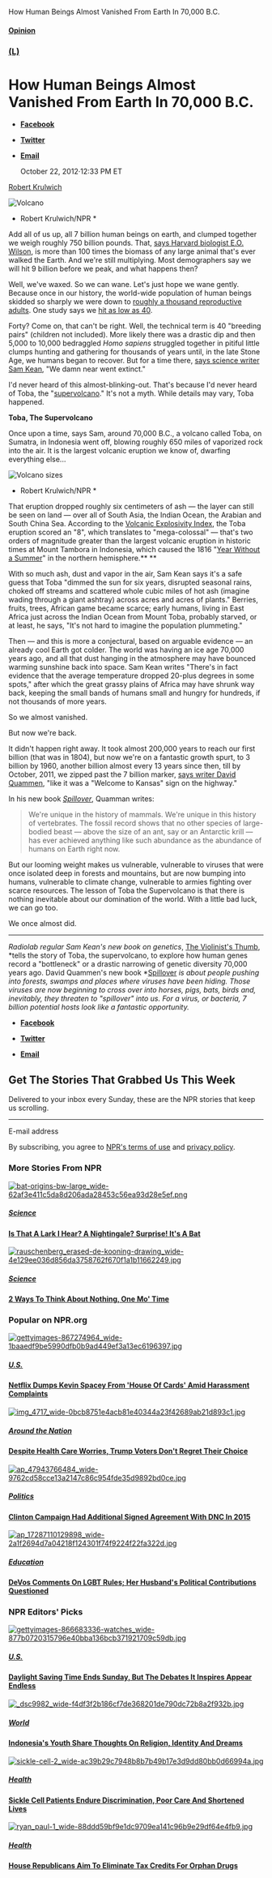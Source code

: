 How Human Beings Almost Vanished From Earth In 70,000 B.C.

####   [Opinion](http://www.npr.org/sections/opinion/)

###   [(L)](http://www.npr.org/sections/opinion/)

# How Human Beings Almost Vanished From Earth In 70,000 B.C.

- [**Facebook**](http://www.npr.org/sections/krulwich/2012/10/22/163397584/how-human-beings-almost-vanished-from-earth-in-70-000-b-c#)

- [**Twitter**](http://www.npr.org/sections/krulwich/2012/10/22/163397584/how-human-beings-almost-vanished-from-earth-in-70-000-b-c#)

- [**Email**](#)

   October 22, 2012·12:33 PM ET

 [Robert Krulwich](http://www.npr.org/people/5194672/robert-krulwich)

 ![Volcano](../_resources/431c83631993abd10d42ca02d7524d6e.jpg)

 * Robert Krulwich/NPR *

Add all of us up, all 7 billion human beings on earth, and clumped together we weigh roughly 750 billion pounds. That, [says Harvard biologist E.O. Wilson](http://www.amazon.com/Social-Conquest-Earth-Edward-Wilson/dp/0871404133), is more than 100 times the biomass of any large animal that's ever walked the Earth. And we're still multiplying. Most demographers say we will hit 9 billion before we peak, and what happens then?

Well, we've waxed. So we can wane. Let's just hope we wane gently. Because once in our history, the world-wide population of human beings skidded so sharply we were down to [roughly a thousand reproductive adults](http://mbe.oxfordjournals.org/content/17/1/2.short). One study says we [hit as low as 40](http://www.npr.org/books/titles/153435802/the-violinists-thumb-and-other-lost-tales-of-love-war-and-genius-as-written-by-o).

Forty? Come on, that can't be right. Well, the technical term is 40 "breeding pairs" (children not included). More likely there was a drastic dip and then 5,000 to 10,000 bedraggled *Homo sapiens* struggled together in pitiful little clumps hunting and gathering for thousands of years until, in the late Stone Age, we humans began to recover. But for a time there, [says science writer Sam Kean](http://www.npr.org/books/titles/153435802/the-violinists-thumb-and-other-lost-tales-of-love-war-and-genius-as-written-by-o), "We damn near went extinct."

I'd never heard of this almost-blinking-out. That's because I'd never heard of Toba, the "[supervolcano](http://en.wikipedia.org/wiki/Toba_catastrophe_theory)." It's not a myth. While details may vary, Toba happened.

**Toba, The Supervolcano**

Once upon a time, says Sam, around 70,000 B.C., a volcano called Toba, on Sumatra, in Indonesia went off, blowing roughly 650 miles of vaporized rock into the air. It is the largest volcanic eruption we know of, dwarfing everything else...

 ![Volcano sizes](../_resources/535148b04566739a992cceaeba0aea6f.jpg)

 * Robert Krulwich/NPR *

That eruption dropped roughly six centimeters of ash — the layer can still be seen on land — over all of South Asia, the Indian Ocean, the Arabian and South China Sea. According to the [Volcanic Explosivity Index](http://en.wikipedia.org/wiki/Volcanic_Explosivity_Index), the Toba eruption scored an "8", which translates to "mega-colossal" — that's two orders of magnitude greater than the largest volcanic eruption in historic times at Mount Tambora in Indonesia, which caused the 1816 "[Year Without a Summer](http://en.wikipedia.org/wiki/Year_Without_a_Summer)" in the northern hemisphere.**  **

With so much ash, dust and vapor in the air, Sam Kean says it's a safe guess that Toba "dimmed the sun for six years, disrupted seasonal rains, choked off streams and scattered whole cubic miles of hot ash (imagine wading through a giant ashtray) across acres and acres of plants." Berries, fruits, trees, African game became scarce; early humans, living in East Africa just across the Indian Ocean from Mount Toba, probably starved, or at least, he says, "It's not hard to imagine the population plummeting."

Then — and this is more a conjectural, based on arguable evidence — an already cool Earth got colder. The world was having an ice age 70,000 years ago, and all that dust hanging in the atmosphere may have bounced warming sunshine back into space. Sam Kean writes "There's in fact evidence that the average temperature dropped 20-plus degrees in some spots," after which the great grassy plains of Africa may have shrunk way back, keeping the small bands of humans small and hungry for hundreds, if not thousands of more years.

So we almost vanished.

But now we're back.

It didn't happen right away. It took almost 200,000 years to reach our first billion (that was in 1804), but now we're on a fantastic growth spurt, to 3 billion by 1960, another billion almost every 13 years since then, till by October, 2011, we zipped past the 7 billion marker, [says writer David Quammen](http://www.npr.org/books/titles/161539867/spillover-animal-infections-and-the-next-human-pandemic), "like it was a "Welcome to Kansas" sign on the highway."

In his new book *[Spillover](http://www.npr.org/books/titles/161539867/spillover-animal-infections-and-the-next-human-pandemic)*, Quamman writes:

>

> We're unique in the history of mammals. We're unique in this history of vertebrates. The fossil record shows that no other species of large-bodied beast — above the size of an ant, say or an Antarctic krill — has ever achieved anything like such abundance as the abundance of humans on Earth right now.

>

But our looming weight makes us vulnerable, vulnerable to viruses that were once isolated deep in forests and mountains, but are now bumping into humans, vulnerable to climate change, vulnerable to armies fighting over scarce resources. The lesson of Toba the Supervolcano is that there is nothing inevitable about our domination of the world. With a little bad luck, we can go too.

We once almost did.

* * *

*Radiolab regular Sam Kean's new book on genetics*, [The Violinist's Thumb](http://www.npr.org/books/titles/153435802/the-violinists-thumb-and-other-lost-tales-of-love-war-and-genius-as-written-by-o), *tells the story of Toba, the supervolcano, to explore how human genes record a "bottleneck" or a drastic narrowing of genetic diversity 70,000 years ago. David Quammen's new book *[Spillover](http://www.npr.org/books/titles/161539867/spillover-animal-infections-and-the-next-human-pandemic)  *is about people pushing into forests, swamps and places where viruses have been hiding. Those viruses are now beginning to cross over into horses, pigs, bats, birds and, inevitably, they threaten to "spillover" into us. For a virus, or bacteria, 7 billion potential hosts look like a fantastic opportunity.*

- [**Facebook**](http://www.npr.org/sections/krulwich/2012/10/22/163397584/how-human-beings-almost-vanished-from-earth-in-70-000-b-c#)

- [**Twitter**](http://www.npr.org/sections/krulwich/2012/10/22/163397584/how-human-beings-almost-vanished-from-earth-in-70-000-b-c#)

- [**Email**](#)

## Get The Stories That Grabbed Us This Week

Delivered to your inbox every Sunday, these are the NPR stories that keep us scrolling.

****
E-mail address

By subscribing, you agree to [NPR's terms of use](http://www.npr.org/about-npr/179876898/terms-of-use) and [privacy policy](http://www.npr.org/about-npr/179878450/privacy-policy).

### More Stories From NPR

[![bat-origins-bw-large_wide-62af3e411c5da8d206ada28453c56ea93d28e5ef.png](../_resources/e29e8544b0efe8476905e5af07512299.png)](http://www.npr.org/sections/krulwich/2014/10/01/352586936/is-that-a-lark-i-hear-a-nightingale-surprise-its-a-bat)

##### [Science](http://www.npr.org/sections/science/)

#### [Is That A Lark I Hear? A Nightingale? Surprise! It's A Bat](http://www.npr.org/sections/krulwich/2014/10/01/352586936/is-that-a-lark-i-hear-a-nightingale-surprise-its-a-bat)

[![rauschenberg_erased-de-kooning-drawing_wide-4e129ee036d856da3758762f670f1a1b11662249.jpg](../_resources/401cd5b9e0e996a2b1662da229bbe0e9.jpg)](http://www.npr.org/sections/krulwich/2014/09/26/351735981/2-ways-to-think-about-nothing-one-mo-time)

##### [Science](http://www.npr.org/sections/science/)

#### [2 Ways To Think About Nothing, One Mo' Time](http://www.npr.org/sections/krulwich/2014/09/26/351735981/2-ways-to-think-about-nothing-one-mo-time)

### Popular on NPR.org

[![gettyimages-867274964_wide-1baaedf9be5990dfb0b9ad449ef3a13ec6196397.jpg](../_resources/66cf78d5d29285d80d71f4f6e54add68.jpg)](http://www.npr.org/sections/thetwo-way/2017/11/04/562035100/netflix-dumps-kevin-spacey-from-house-of-cards-amid-harassment-complaints)

##### [U.S.](http://www.npr.org/sections/us/)

#### [Netflix Dumps Kevin Spacey From 'House Of Cards' Amid Harassment Complaints](http://www.npr.org/sections/thetwo-way/2017/11/04/562035100/netflix-dumps-kevin-spacey-from-house-of-cards-amid-harassment-complaints)

[![img_4717_wide-0bcb8751e4acb81e40344a23f42689ab21d893c1.jpg](../_resources/45eb00ab5bfe733bb4405a8623ca1e57.jpg)](http://www.npr.org/2017/11/04/561900880/despite-worries-about-health-care-trump-voters-dont-regret-their-choice)

##### [Around the Nation](http://www.npr.org/sections/around-the-nation/)

#### [Despite Health Care Worries, Trump Voters Don't Regret Their Choice](http://www.npr.org/2017/11/04/561900880/despite-worries-about-health-care-trump-voters-dont-regret-their-choice)

[![ap_47943766484_wide-9762cd58cce13a2147c86c954fde35d9892bd0ce.jpg](../_resources/fbde1f0b655be4191bda69cf8d3c84e3.jpg)](http://www.npr.org/2017/11/03/561976645/clinton-campaign-had-additional-signed-agreement-with-dnc-in-2015)

##### [Politics](http://www.npr.org/sections/politics/)

#### [Clinton Campaign Had Additional Signed Agreement With DNC In 2015](http://www.npr.org/2017/11/03/561976645/clinton-campaign-had-additional-signed-agreement-with-dnc-in-2015)

[![ap_17287110129898_wide-2a1f2694d7a04218f124301f74f9224f22fa322d.jpg](../_resources/b42d296ff36efc0d2df15583165aa9f3.jpg)](http://www.npr.org/sections/ed/2017/11/04/561640733/devos-comments-on-lgbt-rules-her-husbands-political-contributions-questioned)

##### [Education](http://www.npr.org/sections/education/)

#### [DeVos Comments On LGBT Rules; Her Husband's Political Contributions Questioned](http://www.npr.org/sections/ed/2017/11/04/561640733/devos-comments-on-lgbt-rules-her-husbands-political-contributions-questioned)

### NPR Editors' Picks

[![gettyimages-866683336-watches_wide-877b0720315796e40bba136bcb371921709c59db.jpg](../_resources/ba933a1cfbb7d3071b97da60194f2923.jpg)](http://www.npr.org/sections/thetwo-way/2017/11/04/562111005/daylight-saving-time-ends-sunday-but-the-debates-it-inspires-appear-endless)

##### [U.S.](http://www.npr.org/sections/us/)

#### [Daylight Saving Time Ends Sunday, But The Debates It Inspires Appear Endless](http://www.npr.org/sections/thetwo-way/2017/11/04/562111005/daylight-saving-time-ends-sunday-but-the-debates-it-inspires-appear-endless)

[![_dsc9982_wide-f4df3f2b186cf7de368201de790dc72b8a2f932b.jpg](../_resources/2b4606c4cd6ae9984ec63933da21e3ba.jpg)](http://www.npr.org/sections/codeswitch/2017/11/04/560934698/indonesias-youth-share-thoughts-on-religion-identity-and-dreams)

##### [World](http://www.npr.org/sections/world/)

#### [Indonesia's Youth Share Thoughts On Religion, Identity And Dreams](http://www.npr.org/sections/codeswitch/2017/11/04/560934698/indonesias-youth-share-thoughts-on-religion-identity-and-dreams)

[![sickle-cell-2_wide-ac39b29c7948b8b7b49b17e3d9dd80bb0d66994a.jpg](../_resources/cd1e0c01da18fb11a320b37615a9423a.jpg)](http://www.npr.org/sections/health-shots/2017/11/04/561654823/sickle-cell-patients-endure-discrimination-poor-care-and-shortened-lives)

##### [Health](http://www.npr.org/sections/health/)

#### [Sickle Cell Patients Endure Discrimination, Poor Care And Shortened Lives](http://www.npr.org/sections/health-shots/2017/11/04/561654823/sickle-cell-patients-endure-discrimination-poor-care-and-shortened-lives)

[![ryan_paul-1_wide-88ddd59bf9e1dc9709ea141c96b9e29df64e4fb9.jpg](../_resources/f35e3691d79a5d6a9bd8147e54a447fa.jpg)](http://www.npr.org/sections/health-shots/2017/11/03/561805484/house-republicans-aim-to-eliminate-tax-credits-for-orphan-drugs)

##### [Health](http://www.npr.org/sections/health/)

#### [House Republicans Aim To Eliminate Tax Credits For Orphan Drugs](http://www.npr.org/sections/health-shots/2017/11/03/561805484/house-republicans-aim-to-eliminate-tax-credits-for-orphan-drugs)